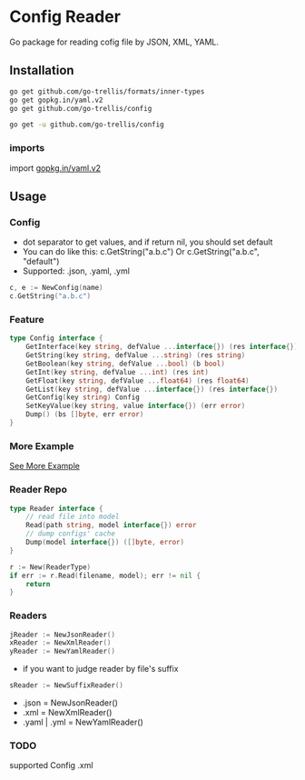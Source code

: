 # Config Reader

Go package for reading cofig file by JSON, XML, YAML.

## Installation

```bash
go get github.com/go-trellis/formats/inner-types
go get gopkg.in/yaml.v2
go get github.com/go-trellis/config
```

```bash
go get -u github.com/go-trellis/config
```

### imports

import [gopkg.in/yaml.v2](https://github.com/go-yaml/yaml)

## Usage

### Config

* dot separator to get values, and if return nil, you should set default
* You can do like this: c.GetString("a.b.c") Or c.GetString("a.b.c", "default")
* Supported: .json, .yaml, .yml

```go
c, e := NewConfig(name)
c.GetString("a.b.c")
```

### Feature

```go
type Config interface {
	GetInterface(key string, defValue ...interface{}) (res interface{})
	GetString(key string, defValue ...string) (res string)
	GetBoolean(key string, defValue ...bool) (b bool)
	GetInt(key string, defValue ...int) (res int)
	GetFloat(key string, defValue ...float64) (res float64)
	GetList(key string, defValue ...interface{}) (res interface{})
	GetConfig(key string) Config
	SetKeyValue(key string, value interface{}) (err error)
	Dump() (bs []byte, err error)
}
```

### More Example

[See More Example](example/suffix.go)


### Reader Repo

```go
type Reader interface {
	// read file into model
	Read(path string, model interface{}) error
	// dump configs' cache
	Dump(model interface{}) ([]byte, error)
}
```

```go
r := New(ReaderType)
if err := r.Read(filename, model); err != nil {
	return
}
```

### Readers

```go
jReader := NewJsonReader()
xReader := NewXmlReader()
yReader := NewYamlReader()
```

* if you want to judge reader by file's suffix

```go
sReader := NewSuffixReader()
```

* .json = NewJsonReader()
* .xml = NewXmlReader()
* .yaml | .yml = NewYamlReader()

### TODO

supported Config .xml
